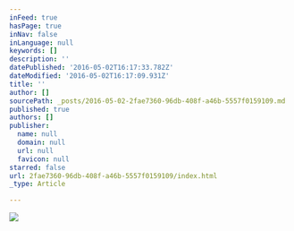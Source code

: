 ```yaml
---
inFeed: true
hasPage: true
inNav: false
inLanguage: null
keywords: []
description: ''
datePublished: '2016-05-02T16:17:33.782Z'
dateModified: '2016-05-02T16:17:09.931Z'
title: ''
author: []
sourcePath: _posts/2016-05-02-2fae7360-96db-408f-a46b-5557f0159109.md
published: true
authors: []
publisher:
  name: null
  domain: null
  url: null
  favicon: null
starred: false
url: 2fae7360-96db-408f-a46b-5557f0159109/index.html
_type: Article

---
```

![](https://the-grid-user-content.s3-us-west-2.amazonaws.com/d8ce814a-1415-476e-a0b5-04f3c1b60ca7.jpg)